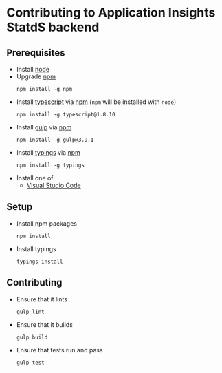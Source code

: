 # Contributing to Application Insights StatdS backend

## Prerequisites

- Install [node](https://nodejs.org/)
- Upgrade [npm](https://www.npmjs.com/package/npm)
	```
	npm install -g npm
	```
- Install [typescript](http://www.typescriptlang.org/) via [npm](https://www.npmjs.com/package/npm) (`npm` will be installed with `node`)
	```
	npm install -g typescript@1.8.10
	```
- Install [gulp](https://www.npmjs.com/package/gulp) via [npm](https://www.npmjs.com/package/npm)
	```
    npm install -g gulp@3.9.1
	```
- Install [typings](https://github.com/typings/typings) via [npm](https://www.npmjs.com/package/npm)
	```
    npm install -g typings
	```
- Install one of
	- [Visual Studio Code](https://code.visualstudio.com/)
    
## Setup

- Install npm packages
    ```
    npm install
    ```
- Install typings
    ```
    typings install
    ```

## Contributing

- Ensure that it lints
	```
    gulp lint
    ```
- Ensure that it builds
	```
    gulp build
    ```
- Ensure that tests run and pass
	```
    gulp test
    ```